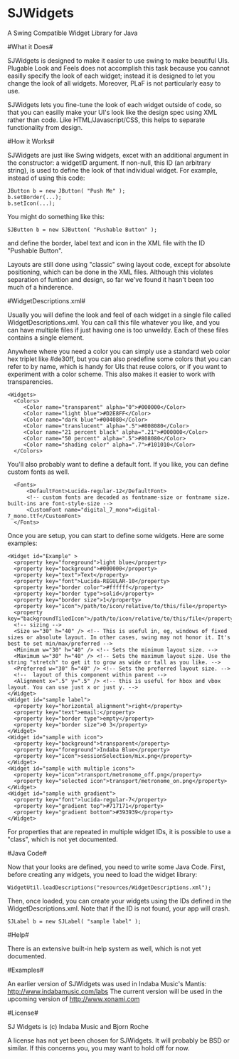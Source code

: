 SJWidgets
=========

A Swing Compatible Widget Library for Java

#What it Does#

SJWidgets is designed to make it easier to use swing to make beautiful UIs. Plugable Look and Feels does
not accomplish this task because you cannot easilly specify the look of each widget; instead it is designed
to let you change the look of all widgets. Moreover, PLaF is not particularly easy to use.

SJWidgets lets you fine-tune the look of each widget outside of code, so that you can
easilly make your UI's look like the design spec using XML rather than code. Like HTML/Javascript/CSS, this
helps to separate functionality from design.

#How it Works#

SJWidgets are just like Swing widgets, excet with an additional argument in the constructor: a widgetID
argument. If non-null, this ID (an arbitrary string), is used to define the look of that individual widget.
For example, instead of using this code:

    JButton b = new JButton( "Push Me" );
    b.setBorder(...);
    b.setIcon(...);

You might do something like this:

    SJButton b = new SJButton( "Pushable Button" );

and define the border, label text and icon in the XML file with the ID "Pushable Button".

Layouts are still done using "classic" swing layout code, except for absolute positioning, which can be done
in the XML files. Although this violates separation of funtion and design, so far we've found it hasn't been
too much of a hinderence.


#WidgetDescriptions.xml#

Usually you will define the look and feel of each widget in a single file called WidgetDescriptions.xml.
You can call this file whatever you like, and you can have multiple files if just having one is too
unweildy. Each of these files contains a single <Widgets /> element.

Anywhere where you need a color
you can simply use a standard web color hex triplet like #de30ff, but you can also predefine some colors
that you can refer to by name, which is handy for UIs that reuse colors, or if you want to experiment with
a color scheme. This also makes it easier to work with transparencies.

    <Widgets>
      <Colors>
         <Color name="transparent" alpha="0">#000000</Color>
         <Color name="light blue">#D2E8FF</Color>
         <Color name="dark blue">#004080</Color>
         <Color name="translucent" alpha=".5">#808080</Color>
         <Color name="21 percent black" alpha=".21">#000000</Color>
         <Color name="50 percent" alpha=".5">#808080</Color>
         <Color name="shading color" alpha=".7">#101010</Color>
      </Colors>

You'll also probably want to define a default font. If you like, you can define custom fonts as well.

      <Fonts>
          <DefaultFont>Lucida-regular-12</DefaultFont>
          <!-- custom fonts are decoded as fontname-size or fontname size. built-ins are font-style-size -->
          <CustomFont name="digital_7_mono">digital-7_mono.ttf</CustomFont>
      </Fonts>

Once you are setup, you can start to define some widgets. Here are some examples:

    <Widget id="Example" >
      <property key="foreground">light blue</property>
      <property key="background">#000000</property>
      <property key="text">Text</property>
      <property key="font">Lucida-REGULAR-10</property>
      <property key="border color">#ffffff</property>
      <property key="border type">solid</property>
      <property key="border size">1</property>
      <property key="icon">/path/to/icon/relative/to/this/file</property>
      <property key="backgroundTiledIcon">/path/to/icon/relative/to/this/file</property>
      <!-- sizing -->
      <Size w="30" h="40" /> <!-- This is useful in, eg, windows of fixed sizes or absolute layout. In other cases, swing may not honor it. It's best to set min/max/preferred -->
      <Minimum w="30" h="40" /> <!-- Sets the minimum layout size. -->
      <Maximum w="30" h="40" /> <!-- Sets the maximum layout size. Use the string "stretch" to get it to grow as wide or tall as you like. -->
      <Preferred w="30" h="40" /> <!-- Sets the preferred layout size. -->
      <!--  layout of this component within parent -->
      <Alignment x=".5" y=".5" /> <!-- this is useful for hbox and vbox layout. You can use just x or just y. -->
    </Widget>
    <Widget id="sample label">
      <property key="horizontal alignment">right</property>
      <property key="text">email:</property>
      <property key="border type">empty</property>
      <property key="border size">0 3</property>
    </Widget>
    <Widget id="sample with icon">
      <property key="background">transparent</property>
      <property key="foreground">Indaba Blue</property>
      <property key="icon">sessionSelection/mix.png</property>
    </Widget>
    <Widget id="sample with multiple icons">
      <property key="icon">transport/metronome_off.png</property>
      <property key="selected icon">transport/metronome_on.png</property>
    </Widget>
    <Widget id="sample with gradient">
      <property key="font">lucida-regular-7</property>
      <property key="gradient top">#717171</property>
      <property key="gradient bottom">#393939</property>
    </Widget>

For properties that are repeated in multiple widget IDs, it is possible to use a "class", which is not yet documented.


#Java Code#

Now that your looks are defined, you need to write some Java Code. First, before creating any widgets, you
need to load the widget library:

    WidgetUtil.loadDescriptions("resources/WidgetDescriptions.xml");

Then, once loaded, you can create your widgets using the IDs defined in the WidgetDescriptions.xml. Note that
if the ID is not found, your app will crash.

    SJLabel b = new SJLabel( "sample label" );


#Help#

There is an extensive built-in help system as well, which is not yet documented.


#Examples#

An earlier version of SJWidgets was used in Indaba Music's Mantis: http://www.indabamusic.com/labs
The current version will be used in the upcoming version of http://www.xonami.com


#License#

SJ Widgets is (c) Indaba Music and Bjorn Roche

A license has not yet been chosen for SJWidgets. It will probably be BSD or similar. If this concerns you,
you may want to hold off for now.



